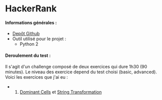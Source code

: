 # HackerRank

#### Informations générales :

* [Depôt Github](https://github.com/Wiiz971/HackerRank)
* Outil utilisé pour le projet :
    * Python 2  
 
 #### Deroulement du test :

Il s'agit d'un challenge composé de deux exercices qui dure 1h30 (90 minutes). Le niveau des exercice depend du test choisi (basic, advanced). 
 Voici les exercices que j'ai eu :

  * 1. [Dominant Cells](https://github.com/Wiiz971/HackerRank/test/Dominant%20Cells.py) et [String Transformation](https://github.com/Wiiz971/HackerRank/test/String%20Transformation.py)
